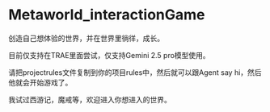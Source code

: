# Metaworld_interactionGame
创造自己想体验的世界，并在世界里徜徉，成长。

目前仅支持在TRAE里面尝试，仅支持Gemini 2.5 pro模型使用。

请把projectrules文件复制到你的项目rules中，然后就可以跟Agent say hi，然后他就会开始游戏了。

我试过西游记，魔戒等，欢迎进入你想进入的世界。
